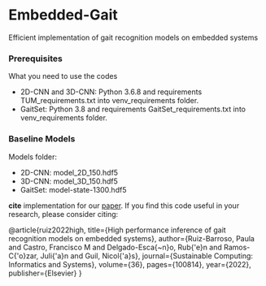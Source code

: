 # Embedded-Gait
 Efficient implementation of gait recognition models on embedded systems
 
### Prerequisites
What you need to use the codes 
* 2D-CNN and 3D-CNN: 
Python 3.6.8 and requirements TUM_requirements.txt into venv_requirements folder.
* GaitSet:
Python 3.8 and requirements GaitSet_requirements.txt into venv_requirements folder.

### Baseline Models
Models folder:
* 2D-CNN: model_2D_150.hdf5
* 3D-CNN: model_3D_150.hdf5
* GaitSet: model-state-1300.hdf5 


**cite** implementation for our [paper]([https://arxiv.org/abs/1711.08389](https://www.sciencedirect.com/science/article/pii/S2210537922001457)).  If you find this code useful in your research, please consider citing:

 @article{ruiz2022high,
   title={High performance inference of gait recognition models on embedded systems},
   author={Ruiz-Barroso, Paula and Castro, Francisco M and Delgado-Esca{\~n}o, Rub{\'e}n and Ramos-C{\'o}zar, Juli{\'a}n and Guil, Nicol{\'a}s},
   journal={Sustainable Computing: Informatics and Systems},
   volume={36},
   pages={100814},
   year={2022},
   publisher={Elsevier}
 }
